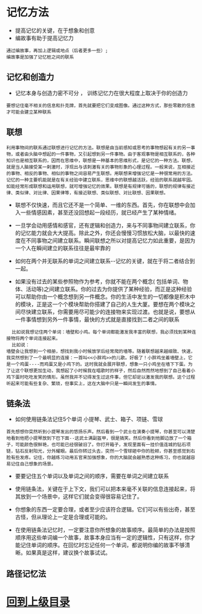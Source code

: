 # 记忆方法

+ 提高记忆的关键，在于想象和创意
+ 编故事有助于提高记忆力


```
通过编故事，再加上逻辑或地点（后者更多一些）;
编故事是加强了记忆桩之间的联系
```

##  记忆和创造力

+ 记忆本身与创造力密不可分 ， 训练记忆力在很大程度上取决于你的创造力


```
要想记住毫不相关的信息和扑克牌，首先就要把它们变成图像。通过这种方式，那些零散的信息才可能会建立某种联系
```

## 联想

```
利用事物间的联系通过联想进行记忆的方法。联想是由当前感知或思考的事物想起有关的另一事物，或者由头脑中想起的一件事物，又引起想到另一件事物。由于客观事物是相互联系的，各种知识也是相互联系的，因而在思维中，联想是一种基本的思维形式，是记忆的一种方法。联想，就是当人脑接受某一剌激时，浮现出与该刺激有关的事物形象的心理过程。一般来说，互相接近的事物、相反的事物、相似的事物之间容易产生联想。用联想来增强记忆是一种很常用的方法。记忆的一种主要机能就是在有关经验中建立联系，思维中的联想越活跃，经验的联系就越牢固。如能经常形成联想和运用联想，就可增强记忆的效果。联想是有规律可循的，联想的规律有接近律、类似律、对比律、因果律等，有接近联想、类似联想、对比联想、因果联想。
```

+ 联想不仅快速，而且它还不是一个简单、一维的东西。首先，你在联想中会加入一些情感因素，甚至还没回想起一段经历，就已经产生了某种情绪。


+ 一旦学会动用感情和感官，还有逻辑和创造力，来与不同事物间建立联系，你的记忆能力就会大大提高。除此之外，你还会慢慢习惯放松大脑，以最快的速度在不同事物之间建立联系。瞬间联想之所以对提高记忆力如此重要，是因为一个人在瞬间建立的联系往往是最牢靠的


+ 如何在两个并无联系的单词之间建立联系--记忆的关键，就在于将二者结合到一起。

+ 如果没有过去的某些参照物作为参考，你就不能在两个概念( 包括单词、物体、活动等)之间建立联系。你的过去为你提供了某种经验，而正是这种经验可以帮助你由一个概念想到另一件概念。你的生活中发生的一切都像是积木中的模块，正是这一个个模块帮助你搭建了自己的人生大厦。要想在两个模块之间尽快建立联系，你需要用尽可能少的连接物来实现过渡。也就是说，要想从一件事情想到另外一件事情，最快的方式就是直接找到二者之间的联系

```
  比如说我想记住两个单词：墙壁和小鸡。每个单词都能激发我丰富的联想，我必须找到某种连接物将两个单词连接起来。
  比如说：
墙壁会让我想到一个相册，想找到我小时候放学后经常爬的墙等。随着联想越来越细致、快速，我突然想到了一个最明显的连接：一首叫<<小胖鸡>>的儿歌。好极了！小胖鸡坐着墙壁上，它是一个鸡蛋----而鸡蛋又是小鸡下的。这时我就会展开联想，想象一只小鸡坐在墙下下蛋。为了让这个联想更加生动，我想起了小时候我在唱歌时的样子，然后自然而然地想到了自己看着小鸡下蛋时吃吃发笑的情形。虽然我并不记得发生过这件事，但它却足以激发我的联想。这个过程听起来可能有些复杂、繁琐，但事实上，这在大脑中只是一瞬间发生的事情。
```

## 链条法

+ 如何使用链条法记住5个单词 小提琴、武士、箱子、项链、雪球

```
首先想想你突然听到小提琴发出的悠扬乐声。然后看到一个武士在演奏小提琴，你甚至可以清楚地看到他把小提琴放到下巴下面--这武士满副盔甲，很是搞笑。然后你看到他脚边放了一个箱子，可能颜色很鲜艳，也可能已经很破旧了。你打开箱子，发现里面有一挂价值连城的钻石项链，钻石反射阳光，分外耀眼。最后你转过头去，突然一个雪球砸中你的脸颊，你甚至感觉到右脸有些发疼。记住，你越练习动用五官来加强想象，你的大脑就会越熟悉这种练习，你也就越容易记住自己想象的场景。
```


+ 要要记住五个单词以及单词之间的顺序，需要在单词之间建立联系

+ 使用链条法，关键在于上下文，我们可以把本来毫不关联的信息连接起来，将其放到一个场景中，这样它们就会变得很容易记住了。

+ 你想象的东西一定要合理，或者至少应该符合逻辑。它们可以有些出奇，甚至古怪，但从理论上一定是合理或可能的。

+ 在使用链条法记忆时，一定要注意你所想象的故事顺序。最简单的办法是按照顺序用这些单词编一个故事，故事本身应当有一定的逻辑性，只有这样，你才能记住单词的顺序。在回忆时忘记任何一个单词，都说明你编的故事不够清晰。如果真是这样，建议换个故事试试。

## 路径记忆法




















# [回到上级目录](../index.md)